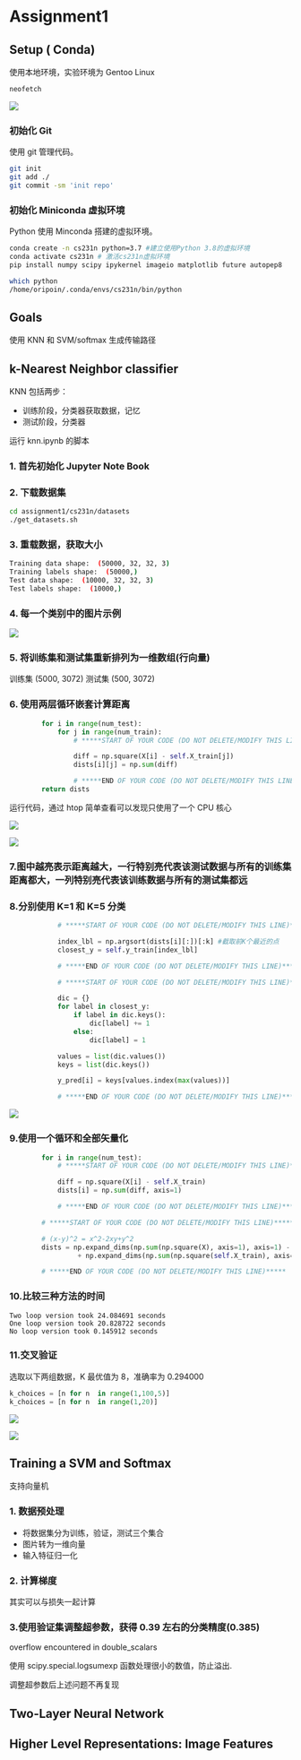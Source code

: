 # Assignment1

## Setup ( Conda)

使用本地环境，实验环境为 Gentoo Linux

```bash
neofetch
```

![](sysinfo.png)

### 初始化 Git

使用 git 管理代码。

```bash
git init
git add ./
git commit -sm 'init repo'
```

### 初始化 Miniconda 虚拟环境

Python 使用 Minconda 搭建的虚拟环境。

```bash
conda create -n cs231n python=3.7 #建立使用Python 3.8的虚拟环境
conda activate cs231n # 激活cs231n虚拟环境
pip install numpy scipy ipykernel imageio matplotlib future autopep8
```

```bash
which python
/home/oripoin/.conda/envs/cs231n/bin/python
```

## Goals

使用 KNN 和 SVM/softmax 生成传输路径

## k-Nearest Neighbor classifier

KNN 包括两步：

- 训练阶段，分类器获取数据，记忆
- 测试阶段，分类器

运行 knn.ipynb 的脚本

### 1. 首先初始化 Jupyter Note Book

### 2. 下载数据集

```bash
cd assignment1/cs231n/datasets
./get_datasets.sh
```

### 3. 重载数据，获取大小

```bash
Training data shape:  (50000, 32, 32, 3)
Training labels shape:  (50000,)
Test data shape:  (10000, 32, 32, 3)
Test labels shape:  (10000,)
```

### 4. 每一个类别中的图片示例

![](ShowExamples.png)

### 5. 将训练集和测试集重新排列为一维数组(行向量)

训练集 (5000, 3072)
测试集 (500, 3072)

### 6. 使用两层循环嵌套计算距离

```python
        for i in range(num_test):
            for j in range(num_train):
                # *****START OF YOUR CODE (DO NOT DELETE/MODIFY THIS LINE)*****

                diff = np.square(X[i] - self.X_train[j])
                dists[i][j] = np.sum(diff)

                # *****END OF YOUR CODE (DO NOT DELETE/MODIFY THIS LINE)*****
        return dists
```

运行代码，通过 htop 简单查看可以发现只使用了一个 CPU 核心

![](LOOP2_CPU.png)

![](LOOP2.jpg)

### 7.图中越亮表示距离越大，一行特别亮代表该测试数据与所有的训练集距离都大，一列特别亮代表该训练数据与所有的测试集都远

### 8.分别使用 K=1 和 K=5 分类

```python
            # *****START OF YOUR CODE (DO NOT DELETE/MODIFY THIS LINE)*****

            index_lbl = np.argsort(dists[i][:])[:k] #截取前K个最近的点
            closest_y = self.y_train[index_lbl]

            # *****END OF YOUR CODE (DO NOT DELETE/MODIFY THIS LINE)*****

            # *****START OF YOUR CODE (DO NOT DELETE/MODIFY THIS LINE)*****

            dic = {}
            for label in closest_y:
                if label in dic.keys():
                    dic[label] += 1
                else:
                    dic[label] = 1

            values = list(dic.values())
            keys = list(dic.keys())

            y_pred[i] = keys[values.index(max(values))]

            # *****END OF YOUR CODE (DO NOT DELETE/MODIFY THIS LINE)*****
```

![](KNN_1.png)

### 9.使用一个循环和全部矢量化

```python
        for i in range(num_test):
            # *****START OF YOUR CODE (DO NOT DELETE/MODIFY THIS LINE)*****

            diff = np.square(X[i] - self.X_train)
            dists[i] = np.sum(diff, axis=1)

            # *****END OF YOUR CODE (DO NOT DELETE/MODIFY THIS LINE)*****

        # *****START OF YOUR CODE (DO NOT DELETE/MODIFY THIS LINE)*****

        # (x-y)^2 = x^2-2xy+y^2
        dists = np.expand_dims(np.sum(np.square(X), axis=1), axis=1) - 2 * X.dot(self.X_train.T)
                 + np.expand_dims(np.sum(np.square(self.X_train), axis=1), axis=0)

        # *****END OF YOUR CODE (DO NOT DELETE/MODIFY THIS LINE)*****
```

### 10.比较三种方法的时间

```
Two loop version took 24.084691 seconds
One loop version took 20.828722 seconds
No loop version took 0.145912 seconds
```

### 11.交叉验证

选取以下两组数据，K 最优值为 8，准确率为 0.294000

```python
k_choices = [n for n  in range(1,100,5)]
k_choices = [n for n  in range(1,20)]
```

![](K_1-100.jpg)

![](K_1-20.jpg)

## Training a SVM and Softmax

支持向量机

### 1. 数据预处理

- 将数据集分为训练，验证，测试三个集合
- 图片转为一维向量
- 输入特征归一化

### 2. 计算梯度

其实可以与损失一起计算

### 3.使用验证集调整超参数，获得 0.39 左右的分类精度(0.385)

overflow encountered in double_scalars

使用 scipy.special.logsumexp 函数处理很小的数值，防止溢出.

调整超参数后上述问题不再复现

## Two-Layer Neural Network

## Higher Level Representations: Image Features
